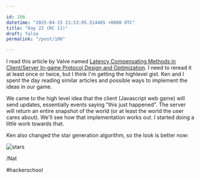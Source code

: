 ```yaml
---

id: 106
datetime: "2015-04-15 21:53:05.514465 +0000 UTC"
title: "Day 22 (RC 11)"
draft: false
permalink: "/post/106"

---
```


I read this article by Valve named [Latency Compensating Methods in Client/Server In-game Protocol Design and Optimization](https://developer.valvesoftware.com/wiki/Latency_Compensating_Methods_in_Client/Server_In-game_Protocol_Design_and_Optimization). I need to reread it at least once or twice, but I think I'm getting the highlevel gist. Ken and I spent the day reading similar articles and possible ways to implement the ideas in our game.

We came to the high level idea that the client (Javascript web game) will send updates, essentially events saying "this just happened". The server will return an entire snapshot of the world (or at least the world the user cares about). We'll see how that implementation works out. I started doing a little work towards that.

Ken also changed the star generation algorithm, so the look is better now:

![stars](https://s3.amazonaws.com/f.cl.ly/items/1X2n0p1d3T3I3d3h2k1B/Screen%!S(MISSING)hot%!-(MISSING)04-15%!a(MISSING)t%!.(MISSING)07%!p(MISSING)ng)

/Nat 

#hackerschool

